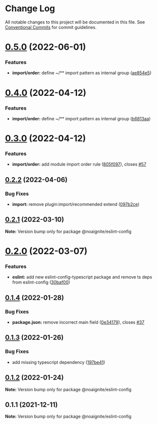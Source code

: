 # Change Log

All notable changes to this project will be documented in this file.
See [Conventional Commits](https://conventionalcommits.org) for commit guidelines.

# [0.5.0](https://github.com/noaignite/accelerator/compare/@noaignite/eslint-config@0.3.0...@noaignite/eslint-config@0.5.0) (2022-06-01)


### Features

* **import/order:** define ~/** import pattern as internal group ([ae854e5](https://github.com/noaignite/accelerator/commit/ae854e5df3b7b9c52df8bd6244665dc1c4e40904))





# [0.4.0](https://github.com/noaignite/accelerator/compare/@noaignite/eslint-config@0.3.0...@noaignite/eslint-config@0.4.0) (2022-04-12)


### Features

* **import/order:** define ~/** import pattern as internal group ([b6813aa](https://github.com/noaignite/accelerator/commit/b6813aa48b3f8c35f8ae3bd6946f15b2ce7af546))





# [0.3.0](https://github.com/noaignite/accelerator/compare/@noaignite/eslint-config@0.2.2...@noaignite/eslint-config@0.3.0) (2022-04-12)


### Features

* **import/order:** add module import order rule ([805f097](https://github.com/noaignite/accelerator/commit/805f09732beca77b5a006225dea15f7621b64ce3)), closes [#57](https://github.com/noaignite/accelerator/issues/57)





## [0.2.2](https://github.com/noaignite/accelerator/compare/@noaignite/eslint-config@0.2.1...@noaignite/eslint-config@0.2.2) (2022-04-06)


### Bug Fixes

* **import:** remove plugin:import/recommended extend ([097b2ce](https://github.com/noaignite/accelerator/commit/097b2cebb504c2c05a3b678d54b4ecea9938273a))





## [0.2.1](https://github.com/noaignite/accelerator/compare/@noaignite/eslint-config@0.2.0...@noaignite/eslint-config@0.2.1) (2022-03-10)

**Note:** Version bump only for package @noaignite/eslint-config





# [0.2.0](https://github.com/noaignite/accelerator/compare/@noaignite/eslint-config@0.1.4...@noaignite/eslint-config@0.2.0) (2022-03-07)


### Features

* **eslint:** add new eslint-config-typescript package and remove ts deps from eslint-config ([30baf00](https://github.com/noaignite/accelerator/commit/30baf002a0b9fdb8a5f6cb4b6abf2d578aeab991))





## [0.1.4](https://github.com/noaignite/accelerator/compare/@noaignite/eslint-config@0.1.3...@noaignite/eslint-config@0.1.4) (2022-01-28)


### Bug Fixes

* **package.json:** remove incorrect main field ([0e34179](https://github.com/noaignite/accelerator/commit/0e341792d3e75c2231bd5d41b14c9511d8010a30)), closes [#37](https://github.com/noaignite/accelerator/issues/37)





## [0.1.3](https://github.com/noaignite/accelerator/compare/@noaignite/eslint-config@0.1.2...@noaignite/eslint-config@0.1.3) (2022-01-26)


### Bug Fixes

* add missing typescript dependency ([197be41](https://github.com/noaignite/accelerator/commit/197be413a5c57d1e77ce7671cc478ef02351d2ec))





## [0.1.2](https://github.com/noaignite/accelerator/compare/@noaignite/eslint-config@0.1.1...@noaignite/eslint-config@0.1.2) (2022-01-24)

**Note:** Version bump only for package @noaignite/eslint-config





## 0.1.1 (2021-12-11)

**Note:** Version bump only for package @noaignite/eslint-config
